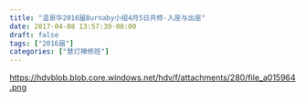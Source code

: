 ```yaml
---
title: "温哥华2016届Burnaby小组4月5日共修-入座与出座"
date: 2017-04-08 13:57:39-08:00
draft: false
tags: ["2016届"]
categories: ["慧灯禅修班"]
---
```

https://hdvblob.blob.core.windows.net/hdv/f/attachments/280/file_a015964.png
